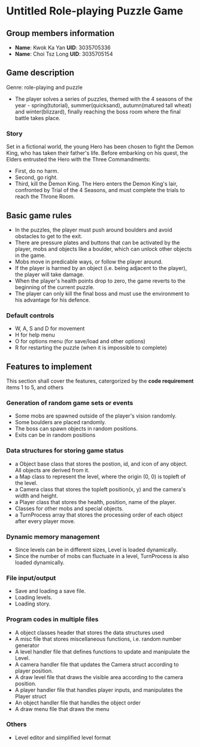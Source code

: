 # Untitled Role-playing Puzzle Game

## Group members information
- **Name**: Kwok Ka Yan    **UID**: 3035705336
- **Name**: Choi Tsz Long  **UID**: 3035705154

## Game description
Genre: role-playing and puzzle 
- The player solves a series of puzzles, themed with the 4 seasons of the year - spring(tutorial), summer(quicksand), autumn(matured tall wheat) and winter(blizzard), finally reaching the boss room where the final battle takes place. 
### Story
Set in a fictional world, the young Hero has been chosen to fight the Demon King, who has taken their father's life. Before embarking on his quest, the Elders entrusted the Hero with the Three Commandments:
- First, do no harm.
- Second, go right.
- Third, kill the Demon King.
The Hero enters the Demon King's lair, confronted by Trial of the 4 Seasons, and must complete the trials to reach the Throne Room.
## Basic game rules
- In the puzzles, the player must push around boulders and avoid obstacles to get to the exit. 
- There are pressure plates and buttons that can be activated by the player, mobs and objects like a boulder, which can unlock other objects in the game.
- Mobs move in predicable ways, or follow the player around.
- If the player is harmed by an object (i.e. being adjacent to the player), the player will take damage. 
- When the player's health points drop to zero, the game reverts to the beginning of the current puzzle. 
- The player can only kill the final boss and must use the environment to his advantage for his defence.
### Default controls
- W, A, S and D for movement
- H for help menu
- O for options menu (for save/load and other options)
- R for restarting the puzzle (when it is impossible to complete)
## Features to implement
This section shall cover the features, catergorized by the **code requirement** items 1 to 5, and others
### Generation of random game sets or events
- Some mobs are spawned outside of the player's vision randomly.
- Some boulders are placed randomly.
- The boss can spawn objects in random positions.
- Exits can be in random positions
### Data structures for storing game status
- a Object base class that stores the postion, id, and icon of any object. All objects are derived from it.
- a Map class to represent the level, where the origin (0, 0) is topleft of the level.
- a Camera class that stores the topleft position(x, y) and the camera's width and height.
- a Player class that stores the health, position, name of the player.
- Classes for other mobs and special objects.
- a TurnProcess array that stores the processing order of each object after every player move.
### Dynamic memory management
- Since levels can be in different sizes, Level is loaded dynamically.
- Since the number of mobs can fluctuate in a level, TurnProcess is also loaded dynamically.
### File input/output
- Save and loading a save file.
- Loading levels.
- Loading story.
### Program codes in multiple files
- A object classes header that stores the data structures used
- A misc file that stores miscellaneous functions, i.e. random number generator 
- A level handler file that defines functions to update and manipulate the Level.
- A camera handler file that updates the Camera struct according to player position.
- A draw level file that draws the visible area according to the camera position.
- A player handler file that handles player inputs, and manipulates the Player struct
- An object handler file that handles the object order
- A draw menu file that draws the menu
### Others
- Level editor and simplified level format 
